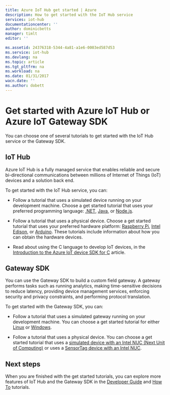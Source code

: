 ```yaml
---
title: Azure IoT Hub get started | Azure
description: How to get started with the IoT Hub service
services: iot-hub
documentationcenter: ''
author: dominicbetts
manager: timlt
editor: ''

ms.assetid: 24376318-5344-4a81-a1e6-0003ed587d53
ms.service: iot-hub
ms.devlang: na
ms.topic: article
ms.tgt_pltfrm: na
ms.workload: na
ms.date: 01/31/2017
wacn.date: ''
ms.author: dobett
---
```


# Get started with Azure IoT Hub or Azure IoT Gateway SDK

You can choose one of several tutorials to get started with the IoT Hub service or the Gateway SDK.

## IoT Hub

Azure IoT Hub is a fully managed service that enables reliable and secure bi-directional communications between millions of Internet of Things (IoT) devices and a solution back end.

To get started with the IoT Hub service, you can:

- Follow a tutorial that uses a simulated device running on your development machine. Choose a get started tutorial that uses your preferred programming language: [.NET][lnk-dotnet], [Java][lnk-java], or [Node.js][lnk-nodejs].

- Follow a tutorial that uses a physical device. Choose a get started tutorial that uses your preferred hardware platform: [Raspberry Pi][lnk-rasp-pi], [Intel Edison][lnk-edison], or [Arduino][lnk-arduino]. These tutorials include information about how you can obtain the hardware devices.

- Read about using the C language to develop IoT devices, in the [Introduction to the Azure IoT device SDK for C][lnk-c-intro] article.

## Gateway SDK

You can use the Gateway SDK to build a custom field gateway. A gateway performs tasks such as running analytics, making time-sensitive decisions to reduce latency, providing device management services, enforcing security and privacy constraints, and performing protocol translation.

To get started with the Gateway SDK, you can:

- Follow a tutorial that uses a simulated gateway running on your development machine. You can choose a get started tutorial for either [Linux][lnk-linux] or [Windows][lnk-windows].

- Follow a tutorial that uses a physical device. You can choose a get started tutorial that uses a [simulated device with an Intel NUC (Next Unit of Computing)][lnk-gateway-sim] or uses a [SensorTag device with an Intel NUC][lnk-gateway-tag].

## Next steps

When you are finished with the get started tutorials, you can explore more features of IoT Hub and the Gateway SDK in the [Developer Guide][lnk-devguide] and [How To][lnk-howto] tutorials.

[lnk-dotnet]: ./iot-hub-csharp-csharp-getstarted.md
[lnk-java]: ./iot-hub-java-java-getstarted.md
[lnk-nodejs]: ./iot-hub-node-node-getstarted.md
[lnk-c-intro]: ./iot-hub-device-sdk-c-intro.md
[lnk-rasp-pi]: ./iot-hub-raspberry-pi-kit-node-get-started.md
[lnk-edison]: ./iot-hub-intel-edison-kit-node-get-started.md
[lnk-arduino]: ./iot-hub-adafruit-feather-m0-wifi-kit-arduino-get-started.md
[lnk-linux]: ./iot-hub-linux-gateway-sdk-get-started.md
[lnk-windows]: ./iot-hub-windows-gateway-sdk-get-started.md
[lnk-gateway-sim]: ./iot-hub-gateway-kit-c-sim-get-started.md
[lnk-gateway-tag]: ./iot-hub-gateway-kit-c-get-started.md
[lnk-devguide]: ./iot-hub-devguide.md
[lnk-howto]: ./iot-hub-how-to.md